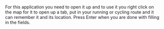 For this application you need to open it up and to use it you right click on the map for it to open up a tab, put in your running or cycling route and it can remember it and its location. Press Enter when you are done with filling in the fields.
